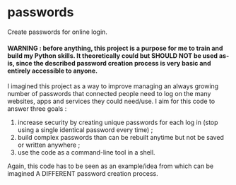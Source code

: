 # passwords
Create passwords for online login.

#### WARNING : before anything, this project is a purpose for me to train and build my Python skills. It theoretically could but SHOULD NOT be used as-is, since the described password creation process is very basic and entirely accessible to anyone.

I imagined this project as a way to improve managing an always growing number of passwords that connected people need to log on the many websites, apps and services they could need/use.
I aim for this code to answer three goals :
1. increase security by creating unique passwords for each log in (stop using a single identical password every time) ;
2. build complex passwords than can be rebuilt anytime but not be saved or written anywhere ;
3. use the code as a command-line tool in a shell.

Again, this code has to be seen as an example/idea from which can be imagined A DIFFERENT password creation process.
